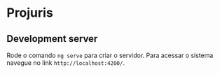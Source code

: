 # Projuris

## Development server

Rode o comando `ng serve` para criar o servidor. Para acessar o sistema navegue no link `http://localhost:4200/`.
